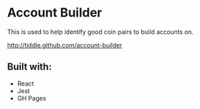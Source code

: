 # Account Builder
This is used to help identify good coin pairs to build accounts on.

http://tiddle.github.com/account-builder

## Built with:
- React
- Jest
- GH Pages
